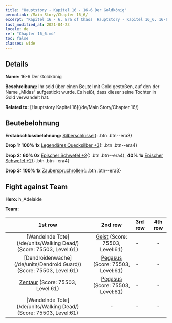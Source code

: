 ```yaml
---
title: "Hauptstory - Kapitel 16 - 16-6 Der Goldkönig"
permalink: /Main Story/Chapter 16_6/
excerpt: "Kapitel 16 - 6. Era of Chaos  Hauptstory - Kapitel 16_6. 16-6 Der Goldkönig"
last_modified_at: 2021-04-23
locale: de
ref: "Chapter 16_6.md"
toc: false
classes: wide
---
```


## Details

 **Name:** 16-6 Der Goldkönig

 **Beschreibung:** Ihr seid über einen Beutel mit Gold gestoßen, auf den der Name „Midas“ aufgestickt wurde. Es heißt, dass dieser seine Tochter in Gold verwandelt hat.

 **Related to:** [Hauptstory Kapitel 16](/de/Main Story/Chapter 16/)

## Beutebelohnung

 **Erstabschlussbelohnung:** [Silberschlüssel](/ItemsDE/con_693/){: .btn .btn--era3}

 **Drop 1:** **100% 1x** [Legendäres Quecksilber +3](/ItemsDE/mat_56/){: .btn .btn--era4}

 **Drop 2:** **60% 0x** [Epischer Schwefel +2](/ItemsDE/mat_50/){: .btn .btn--era4}, **40% 1x** [Epischer Schwefel +2](/ItemsDE/mat_50/){: .btn .btn--era4}

 **Drop 3:** **100% 1x** [Zauberspruchrollen](/ItemsDE/con_694/){: .btn .btn--era3}


## Fight against Team
 **Hero:** h_Adelaide

 **Team:**


  | 1st row | 2nd row | 3rd row | 4th row |
  |:----:|:----:|:----|:----:|
  | [Wandelnde Tote](/de/units/Walking Dead/) (Score: 75503, Level:61)  | [Geist](/de/units/Wight/) (Score: 75503, Level:61)  | - | - |
  | [Dendroidenwache](/de/units/Dendroid Guard/) (Score: 75503, Level:61)  | [Pegasus](/de/units/Pegasus/) (Score: 75503, Level:61)  | - | - |
  | [Zentaur](/de/units/Centaur/) (Score: 75503, Level:61)  | [Pegasus](/de/units/Pegasus/) (Score: 75503, Level:61)  | - | - |
  | [Wandelnde Tote](/de/units/Walking Dead/) (Score: 75503, Level:61)  | - | - | - |


